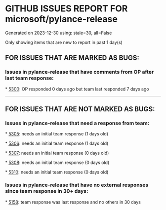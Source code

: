 
# GITHUB ISSUES REPORT FOR microsoft/pylance-release


Generated on 2023-12-30 using: stale=30, all=False


Only showing items that are new to report in past 1 day(s)


## FOR ISSUES THAT ARE MARKED AS BUGS:


### Issues in pylance-release that have comments from OP after last team response:


\* [5300](https://github.com/microsoft/pylance-release/issues/5300 "INtellisense not working"): OP responded 0 days ago but team last responded 7 days ago

---

## FOR ISSUES THAT ARE NOT MARKED AS BUGS:


### Issues in pylance-release that need a response from team:


\* [5305](https://github.com/microsoft/pylance-release/issues/5305 "The overview ruler doesn't indicate selections when the Pylance extension is enabled"): needs an initial team response (1 days old)

\* [5306](https://github.com/microsoft/pylance-release/issues/5306 "Pylance does not recognize 'import cpuinfo' "): needs an initial team response (1 days old)

\* [5307](https://github.com/microsoft/pylance-release/issues/5307 "Configuration for numpy"): needs an initial team response (0 days old)

\* [5308](https://github.com/microsoft/pylance-release/issues/5308 "node use 100% cpu when pylance is enabled"): needs an initial team response (0 days old)

\* [5310](https://github.com/microsoft/pylance-release/issues/5310 "Moving multiple files or renaming modules doesn't refactor imports"): needs an initial team response (0 days old)

### Issues in pylance-release that have no external responses since team response in 30+ days:


\* [5158](https://github.com/microsoft/pylance-release/issues/5158 "Add a feature to disable following symlinks when indexing repository"): team response was last response and no others in 30 days
